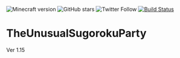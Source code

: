![Minecraft version](https://img.shields.io/badge/version-1.15-blue.svg)
![GitHub stars](https://img.shields.io/github/stars/TUSB/TheUnusualSugorokuParty.svg?style=social)
![Twitter Follow](https://img.shields.io/twitter/follow/TUSkyBlock.svg?style=social)
[![Build Status](https://travis-ci.com/TUSB/TheUnusualSugorokuParty.svg?branch=dev)](https://travis-ci.com/TUSB/TheUnusualSkyBlock)

# TheUnusualSugorokuParty

Ver 1.15
